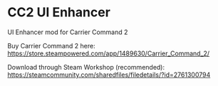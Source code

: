# CC2 UI Enhancer
UI Enhancer mod for Carrier Command 2

Buy Carrier Command 2 here: https://store.steampowered.com/app/1489630/Carrier_Command_2/

Download through Steam Workshop (recommended): https://steamcommunity.com/sharedfiles/filedetails/?id=2761300794
